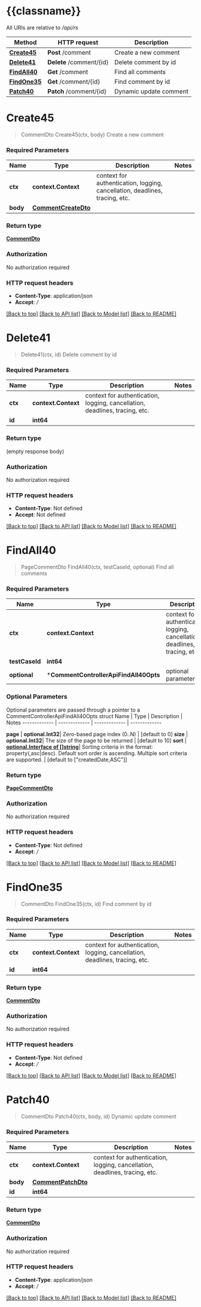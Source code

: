 # {{classname}}

All URIs are relative to */api/rs*

Method | HTTP request | Description
------------- | ------------- | -------------
[**Create45**](CommentControllerApi.md#Create45) | **Post** /comment | Create a new comment
[**Delete41**](CommentControllerApi.md#Delete41) | **Delete** /comment/{id} | Delete comment by id
[**FindAll40**](CommentControllerApi.md#FindAll40) | **Get** /comment | Find all comments
[**FindOne35**](CommentControllerApi.md#FindOne35) | **Get** /comment/{id} | Find comment by id
[**Patch40**](CommentControllerApi.md#Patch40) | **Patch** /comment/{id} | Dynamic update comment

# **Create45**
> CommentDto Create45(ctx, body)
Create a new comment

### Required Parameters

Name | Type | Description  | Notes
------------- | ------------- | ------------- | -------------
 **ctx** | **context.Context** | context for authentication, logging, cancellation, deadlines, tracing, etc.
  **body** | [**CommentCreateDto**](CommentCreateDto.md)|  | 

### Return type

[**CommentDto**](CommentDto.md)

### Authorization

No authorization required

### HTTP request headers

 - **Content-Type**: application/json
 - **Accept**: */*

[[Back to top]](#) [[Back to API list]](../README.md#documentation-for-api-endpoints) [[Back to Model list]](../README.md#documentation-for-models) [[Back to README]](../README.md)

# **Delete41**
> Delete41(ctx, id)
Delete comment by id

### Required Parameters

Name | Type | Description  | Notes
------------- | ------------- | ------------- | -------------
 **ctx** | **context.Context** | context for authentication, logging, cancellation, deadlines, tracing, etc.
  **id** | **int64**|  | 

### Return type

 (empty response body)

### Authorization

No authorization required

### HTTP request headers

 - **Content-Type**: Not defined
 - **Accept**: Not defined

[[Back to top]](#) [[Back to API list]](../README.md#documentation-for-api-endpoints) [[Back to Model list]](../README.md#documentation-for-models) [[Back to README]](../README.md)

# **FindAll40**
> PageCommentDto FindAll40(ctx, testCaseId, optional)
Find all comments

### Required Parameters

Name | Type | Description  | Notes
------------- | ------------- | ------------- | -------------
 **ctx** | **context.Context** | context for authentication, logging, cancellation, deadlines, tracing, etc.
  **testCaseId** | **int64**|  | 
 **optional** | ***CommentControllerApiFindAll40Opts** | optional parameters | nil if no parameters

### Optional Parameters
Optional parameters are passed through a pointer to a CommentControllerApiFindAll40Opts struct
Name | Type | Description  | Notes
------------- | ------------- | ------------- | -------------

 **page** | **optional.Int32**| Zero-based page index (0..N) | [default to 0]
 **size** | **optional.Int32**| The size of the page to be returned | [default to 10]
 **sort** | [**optional.Interface of []string**](string.md)| Sorting criteria in the format: property(,asc|desc). Default sort order is ascending. Multiple sort criteria are supported. | [default to [&quot;createdDate,ASC&quot;]]

### Return type

[**PageCommentDto**](PageCommentDto.md)

### Authorization

No authorization required

### HTTP request headers

 - **Content-Type**: Not defined
 - **Accept**: */*

[[Back to top]](#) [[Back to API list]](../README.md#documentation-for-api-endpoints) [[Back to Model list]](../README.md#documentation-for-models) [[Back to README]](../README.md)

# **FindOne35**
> CommentDto FindOne35(ctx, id)
Find comment by id

### Required Parameters

Name | Type | Description  | Notes
------------- | ------------- | ------------- | -------------
 **ctx** | **context.Context** | context for authentication, logging, cancellation, deadlines, tracing, etc.
  **id** | **int64**|  | 

### Return type

[**CommentDto**](CommentDto.md)

### Authorization

No authorization required

### HTTP request headers

 - **Content-Type**: Not defined
 - **Accept**: */*

[[Back to top]](#) [[Back to API list]](../README.md#documentation-for-api-endpoints) [[Back to Model list]](../README.md#documentation-for-models) [[Back to README]](../README.md)

# **Patch40**
> CommentDto Patch40(ctx, body, id)
Dynamic update comment

### Required Parameters

Name | Type | Description  | Notes
------------- | ------------- | ------------- | -------------
 **ctx** | **context.Context** | context for authentication, logging, cancellation, deadlines, tracing, etc.
  **body** | [**CommentPatchDto**](CommentPatchDto.md)|  | 
  **id** | **int64**|  | 

### Return type

[**CommentDto**](CommentDto.md)

### Authorization

No authorization required

### HTTP request headers

 - **Content-Type**: application/json
 - **Accept**: */*

[[Back to top]](#) [[Back to API list]](../README.md#documentation-for-api-endpoints) [[Back to Model list]](../README.md#documentation-for-models) [[Back to README]](../README.md)

